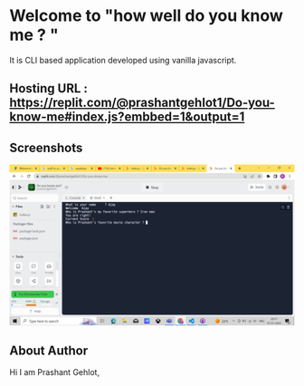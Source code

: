 # Welcome to "how well do you know me ? "

It is CLI based application developed using vanilla javascript.

## Hosting URL : https://replit.com/@prashantgehlot1/Do-you-know-me#index.js?embbed=1&output=1

## Screenshots
![My Image](images/HowWellDoYouKnowMe.png) 


## About Author
Hi I am Prashant Gehlot,
